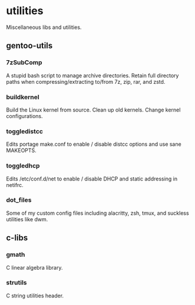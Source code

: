 # utilities
Miscellaneous libs and utilities.

## gentoo-utils
### 7zSubComp
A stupid bash script to manage archive directories. Retain full directory paths when compressing/extracting to/from 7z, zip, rar, and zstd.
### buildkernel
Build the Linux kernel from source. Clean up old kernels. Change kernel configurations.
### toggledistcc
Edits portage make.conf to enable / disable distcc options and use sane MAKEOPTS.
### toggledhcp
Edits /etc/conf.d/net to enable / disable DHCP and static addressing in netifrc.
### dot_files
Some of my custom config files including alacritty, zsh, tmux, and suckless utilities like dwm.
## c-libs
### gmath
C linear algebra library.
### strutils
C string utilities header.


